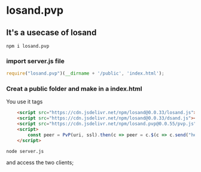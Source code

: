 # losand.pvp
## It's a usecase of losand

~~~
npm i losand.pvp
~~~

### import server.js file

~~~javascript
require("losand.pvp")(__dirname + '/public', 'index.html');
~~~

### Creat a public folder and make in a index.html
You use it tags

~~~html
    <script src="https://cdn.jsdelivr.net/npm/losand@0.0.33/losand.js"></script>
    <script src="https://cdn.jsdelivr.net/npm/losand@0.0.33/dsand.js"></script>
    <script src="https://cdn.jsdelivr.net/npm/losand.pvp@0.0.55/pvp.js"></script>
    <script>
        const peer = PvP(uri, ssl).then(c => peer = c.$(c => c.send("hello")).on({message: (e) => console.log(e.data)}));
    </script>
~~~

~~~
node server.js
~~~

and access the two clients;
